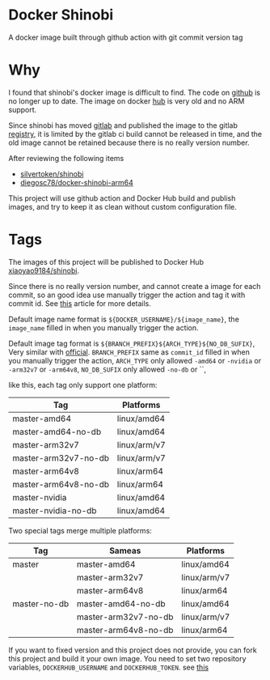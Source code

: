 # Docker Shinobi

A docker image built through github action with git commit version tag

# Why

I found that shinobi's docker image is difficult to find. 
The code on [github](https://github.com/ShinobiCCTV/Shinobi) is no longer up to date.
The image on docker [hub](https://hub.docker.com/r/shinobisystems/shinobi) is very old and no ARM support. 

Since shinobi has moved [gitlab](https://gitlab.com/Shinobi-Systems/Shinobi) and published the image to the gitlab [registry](https://gitlab.com/Shinobi-Systems/Shinobi/container_registry), 
it is limited by the gitlab ci build cannot be released in time, and the old image cannot be retained because there is no really version number.

After reviewing the following items

- [silvertoken/shinobi](https://github.com/silvertoken/shinobi)
- [diegosc78/docker-shinobi-arm64](https://github.com/diegosc78/docker-shinobi-arm64)

This project will use github action and Docker Hub build and publish images,
and try to keep it as clean without custom configuration file.

# Tags

The images of this project will be published to Docker Hub [xiaoyao9184/shinobi](https://hub.docker.com/r/xiaoyao9184/shinobi).

Since there is no really version number, and cannot create a image for each commit,
so an good idea use manually trigger the action and tag it with commit id.
See [this](https://damienaicheh.github.io/github/actions/2022/01/20/set-dynamic-parameters-github-workflows-en.html) article for more details.

Default image name format is `${DOCKER_USERNAME}/${image_name}`,
the `image_name` filled in when you manually trigger the action.

Default image tag format is `${BRANCH_PREFIX}${ARCH_TYPE}${NO_DB_SUFIX}`, 
Very similar with [official](https://gitlab.com/Shinobi-Systems/Shinobi/-/blob/0aef86bdf443381250eda82567ba56940fd1d99b/.gitlab-ci.yml#L13-L10).
`BRANCH_PREFIX` same as `commit_id` filled in when you manually trigger the action,
`ARCH_TYPE` only allowed `-amd64` or `-nvidia` or `-arm32v7` or `-arm64v8`,
`NO_DB_SUFIX` only allowed `-no-db` or ``,

like this, each tag only support one platform:

| Tag | Platforms |
| ----- | ----- |
| master-amd64 | linux/amd64 |
| master-amd64-no-db | linux/amd64 |
| master-arm32v7 | linux/arm/v7 |
| master-arm32v7-no-db | linux/arm/v7 |
| master-arm64v8 | linux/arm64 |
| master-arm64v8-no-db | linux/arm64 |
| master-nvidia | linux/amd64 |
| master-nvidia-no-db | linux/amd64 |

Two special tags merge multiple platforms:

| Tag | Sameas | Platforms |
| ----- | ----- | ----- |
| master   | master-amd64 | linux/amd64 |
| | master-arm32v7 | linux/arm/v7 |
| | master-arm64v8 | linux/arm64 |
| master-no-db   | master-amd64-no-db | linux/amd64 |
| | master-arm32v7-no-db | linux/arm/v7 |
| | master-arm64v8-no-db | linux/arm64 |

If you want to fixed version and this project does not provide,
you can fork this project and build it your own image.
You need to set two repository variables,
`DOCKERHUB_USERNAME` and `DOCKERHUB_TOKEN`. see [this](https://github.com/docker/login-action#docker-hub)
